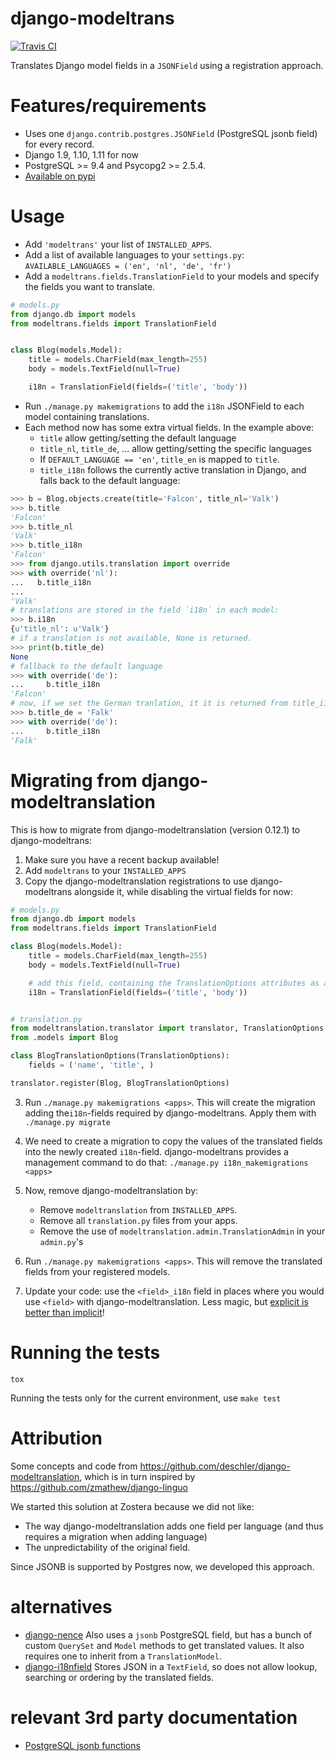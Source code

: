 # django-modeltrans

[![Travis CI](https://travis-ci.org/zostera/django-modeltrans.svg?branch=master)](https://travis-ci.org/zostera/django-modeltrans)

Translates Django model fields in a `JSONField` using a registration approach.

# Features/requirements

- Uses one `django.contrib.postgres.JSONField` (PostgreSQL jsonb field) for every record.
- Django 1.9, 1.10, 1.11 for now
- PostgreSQL >= 9.4 and Psycopg2 >= 2.5.4.
- [Available on pypi](https://pypi.python.org/pypi/django-modeltrans)

# Usage

 - Add `'modeltrans'` your list of `INSTALLED_APPS`.
 - Add a list of available languages to your `settings.py`:
   `AVAILABLE_LANGUAGES = ('en', 'nl', 'de', 'fr')`
 - Add a `modeltrans.fields.TranslationField` to your models and specify the fields you
   want to translate.
```python
# models.py
from django.db import models
from modeltrans.fields import TranslationField


class Blog(models.Model):
    title = models.CharField(max_length=255)
    body = models.TextField(null=True)

    i18n = TranslationField(fields=('title', 'body'))
```
 - Run `./manage.py makemigrations` to add the `i18n` JSONField to each model containing
   translations.
 - Each method now has some extra virtual fields. In the example above:
   - `title` allow getting/setting the default language
   - `title_nl`, `title_de`, ... allow getting/setting the specific languages
   - If `DEFAULT_LANGUAGE == 'en'`, `title_en` is mapped to `title`.
   - `title_i18n` follows the currently active translation in Django, and falls
     back to the default language:

```python
>>> b = Blog.objects.create(title='Falcon', title_nl='Valk')
>>> b.title
'Falcon'
>>> b.title_nl
'Valk'
>>> b.title_i18n
'Falcon'
>>> from django.utils.translation import override
>>> with override('nl'):
...   b.title_i18n
...
'Valk'
# translations are stored in the field `i18n` in each model:
>>> b.i18n
{u'title_nl': u'Valk'}
# if a translation is not available, None is returned.
>>> print(b.title_de)
None
# fallback to the default language
>>> with override('de'):
...     b.title_i18n
'Falcon'
# now, if we set the German tranlation, it it is returned from title_i18n:
>>> b.title_de = 'Falk'
>>> with override('de'):
...     b.title_i18n
'Falk'
```

# Migrating from django-modeltranslation

This is how to migrate from django-modeltranslation (version 0.12.1) to
django-modeltrans:

1. Make sure you have a recent backup available!
2. Add `modeltrans` to your `INSTALLED_APPS`
3. Copy the django-modeltranslation registrations to use django-modeltrans
   alongside it, while disabling the virtual fields for now:
```python
# models.py
from django.db import models
from modeltrans.fields import TranslationField

class Blog(models.Model):
    title = models.CharField(max_length=255)
    body = models.TextField(null=True)

    # add this field, containing the TranslationOptions attributes as arguments:
    i18n = TranslationField(fields=('title', 'body'))


# translation.py
from modeltranslation.translator import translator, TranslationOptions
from .models import Blog

class BlogTranslationOptions(TranslationOptions):
    fields = ('name', 'title', )

translator.register(Blog, BlogTranslationOptions)

```
3. Run `./manage.py makemigrations <apps>`. This will create the
   migration adding the`i18n`-fields required by django-modeltrans. Apply
   them with `./manage.py migrate`
4. We need to create a migration to copy the values of the translated
   fields into the newly created `i18n`-field. django-modeltrans provides
   a management command to do that:
     `./manage.py i18n_makemigrations <apps>`
5. Now, remove django-modeltranslation by:
    - Remove `modeltranslation` from `INSTALLED_APPS`.
    - Remove all `translation.py` files from your apps.
    - Remove the use of `modeltranslation.admin.TranslationAdmin` in your `admin.py`'s

6. Run `./manage.py makemigrations <apps>`. This will remove the translated
   fields from your registered models.
7. Update your code: use  the `<field>_i18n` field in places where you would use `<field>`
   with django-modeltranslation. Less magic, but
   [explicit is better than implicit](https://www.python.org/dev/peps/pep-0020/)!


# Running the tests

`tox`

Running the tests only for the current environment, use `make test`


# Attribution
Some concepts and code from https://github.com/deschler/django-modeltranslation,
which is in turn inspired by https://github.com/zmathew/django-linguo

We started this solution at Zostera because we did not like:
 - The way django-modeltranslation adds one field per language (and thus requires a migration
when adding language)
 - The unpredictability of the original field.

Since JSONB is supported by Postgres now, we developed this approach.

# alternatives
- [django-nence](https://github.com/tatterdemalion/django-nece/)
  Also uses a `jsonb` PostgreSQL field, but has a bunch of custom `QuerySet` and `Model` methods to get translated values. It also requires one to inherit from a `TranslationModel`.
- [django-i18nfield](https://github.com/raphaelm/django-i18nfield)
  Stores JSON in a `TextField`, so does not allow lookup, searching or ordering by the translated fields.

# relevant 3rd party documentation
- [PostgreSQL jsonb functions](https://www.postgresql.org/docs/9.5/static/functions-json.html)
